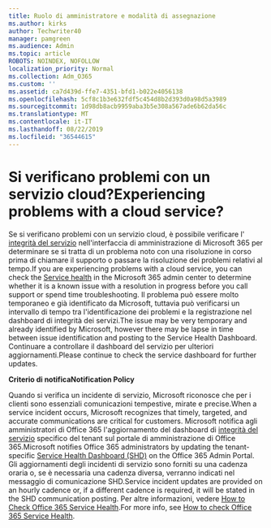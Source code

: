 ```yaml
---
title: Ruolo di amministratore e modalità di assegnazione
ms.author: kirks
author: Techwriter40
manager: pamgreen
ms.audience: Admin
ms.topic: article
ROBOTS: NOINDEX, NOFOLLOW
localization_priority: Normal
ms.collection: Adm_O365
ms.custom: ''
ms.assetid: ca7d439d-ffe7-4351-bfd1-b022e4056138
ms.openlocfilehash: 5cf8c1b3e632fdf5c454d8b2d393d0a98d5a3989
ms.sourcegitcommit: 1d98db8acb9959aba3b5e308a567ade6b62da56c
ms.translationtype: MT
ms.contentlocale: it-IT
ms.lasthandoff: 08/22/2019
ms.locfileid: "36544615"
---
```

# <a name="experiencing-problems-with-a-cloud-service"></a><span data-ttu-id="3fc08-102">Si verificano problemi con un servizio cloud?</span><span class="sxs-lookup"><span data-stu-id="3fc08-102">Experiencing problems with a cloud service?</span></span>

<span data-ttu-id="3fc08-103">Se si verificano problemi con un servizio cloud, è possibile verificare l' [integrità del servizio](https://admin.microsoft.com/AdminPortal/Home#/servicehealth) nell'interfaccia di amministrazione di Microsoft 365 per determinare se si tratta di un problema noto con una risoluzione in corso prima di chiamare il supporto o passare la risoluzione dei problemi relativi al tempo.</span><span class="sxs-lookup"><span data-stu-id="3fc08-103">If you are experiencing problems with a cloud service, you can check the [Service health](https://admin.microsoft.com/AdminPortal/Home#/servicehealth) in the Microsoft 365 admin center to determine whether it is a known issue with a resolution in progress before you call support or spend time troubleshooting.</span></span> <span data-ttu-id="3fc08-104">Il problema può essere molto temporaneo e già identificato da Microsoft, tuttavia può verificarsi un intervallo di tempo tra l'identificazione dei problemi e la registrazione nel dashboard di integrità dei servizi.</span><span class="sxs-lookup"><span data-stu-id="3fc08-104">The issue may be very temporary and already identified by Microsoft, however there may be lapse in time between issue identification and posting to the Service Health Dashboard.</span></span> <span data-ttu-id="3fc08-105">Continuare a controllare il dashboard del servizio per ulteriori aggiornamenti.</span><span class="sxs-lookup"><span data-stu-id="3fc08-105">Please continue to check the service dashboard for further updates.</span></span>

<span data-ttu-id="3fc08-106">**Criterio di notifica**</span><span class="sxs-lookup"><span data-stu-id="3fc08-106">**Notification Policy**</span></span>

<span data-ttu-id="3fc08-107">Quando si verifica un incidente di servizio, Microsoft riconosce che per i clienti sono essenziali comunicazioni tempestive, mirate e precise.</span><span class="sxs-lookup"><span data-stu-id="3fc08-107">When a service incident occurs, Microsoft recognizes that timely, targeted, and accurate communications are critical for customers.</span></span> <span data-ttu-id="3fc08-108">Microsoft notifica agli amministratori di Office 365 l'aggiornamento del dashboard di [integrità del servizio](https://admin.microsoft.com/AdminPortal/Home#/servicehealth) specifico del tenant sul portale di amministrazione di Office 365.</span><span class="sxs-lookup"><span data-stu-id="3fc08-108">Microsoft notifies Office 365 administrators by updating the tenant-specific [Service Health Dashboard (SHD)](https://admin.microsoft.com/AdminPortal/Home#/servicehealth) on the Office 365 Admin Portal.</span></span> <span data-ttu-id="3fc08-109">Gli aggiornamenti degli incidenti di servizio sono forniti su una cadenza oraria o, se è necessaria una cadenza diversa, verranno indicati nel messaggio di comunicazione SHD.</span><span class="sxs-lookup"><span data-stu-id="3fc08-109">Service incident updates are provided on an hourly cadence or, if a different cadence is required, it will be stated in the SHD communication posting.</span></span> <span data-ttu-id="3fc08-110">Per altre informazioni, vedere [How to Check Office 365 Service Health](https://docs.microsoft.com/office365/enterprise/view-service-health).</span><span class="sxs-lookup"><span data-stu-id="3fc08-110">For more info, see [How to check Office 365 Service Health](https://docs.microsoft.com/office365/enterprise/view-service-health).</span></span>

